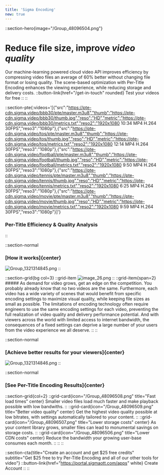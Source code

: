 ```yaml
---
title: 'Sigma Encoding'
new: true
---
```


::section-hero{image="/Group_48096504.png"}
# Reduce file size, improve _video quality_
Our machine-learning powered cloud video API improves efficiency by compressing video files an average of 60% better without changing file format or losing quality. The scene-based optimization with Per-Title Encoding enhances the viewing experience, while reducing storage and delivery costs.
  ::button-link{href="/get-in-touch" rounded}
  Test your videos for free
  ::
::

::section-pte{:videos='[{"src":"https://pte-cdn.sigma.video/bbb30/pte/master.m3u8","thumb":"https://pte-cdn.sigma.video/bbb30/thumb.jpg","reso":"HD","metric":"https://pte-cdn.sigma.video/bbb30/metrics.txt","reso2":"1920x1080 10:34 MP4 H.264 30FPS","reso3":"1080p"},{"src":"https://pte-cdn.sigma.video/tos/pte/master.m3u8","thumb":"https://pte-cdn.sigma.video/tos/thumb.jpg","reso":"HD","metric":"https://pte-cdn.sigma.video/tos/metrics.txt","reso2":"1920x1080 12:14 MP4 H.264 30FPS","reso3":"1080p"},{"src":"https://pte-cdn.sigma.video/football/pte/master.m3u8","thumb":"https://pte-cdn.sigma.video/football/thumb.jpg","reso":"HD","metric":"https://pte-cdn.sigma.video/football/metrics.txt","reso2":"1920x1080 9:50 MP4 H.264 30FPS","reso3":"1080p"},{"src":"https://pte-cdn.sigma.video/tennis/pte/master.m3u8","thumb":"https://pte-cdn.sigma.video/tennis/thumb.jpg","reso":"HD","metric":"https://pte-cdn.sigma.video/tennis/metrics.txt","reso2":"1920x1080 6:25 MP4 H.264 30FPS","reso3":"1080p"},{"src":"https://pte-cdn.sigma.video/movie/pte/master.m3u8","thumb":"https://pte-cdn.sigma.video/movie/thumb.jpg","reso":"HD","metric":"https://pte-cdn.sigma.video/movie/metrics.txt","reso2":"1920x1080 9:59 MP4 H.264 30FPS","reso3":"1080p"}]'}
### Per-Title Efficiency & Quality Analysis
::


::section-normal
### [How it works]{center}
![Group_1321314845.png](/Group_1321314845.png)
::


::section-grid{bg col=3}
  ::grid-item
    ![image_26.png](/image_26.png)
  ::
  ::grid-item{span=2}
    ##### As demand for video grows, get an edge on the competition.
    You probably already know that no two videos are the same. Furthermore, each video has a wide variety of scenes that would benefit from specific encoding settings to maximize visual quality, while keeping file sizes as small as possible. The limitations of encoding technology often require engineers to use the same encoding settings for each video, preventing the full realization of video quality and delivery performance potential. And with viewers across the world with limited access to internet bandwidth, the consequences of a fixed settings can deprive a large number of your users from the video experience we all deserve.
  ::
::

::section-normal
### [Achieve better results for your viewers]{center}
![Group_1321314846.png](/Group_1321314846.png)
::

::section-normal
### [See Per-Title Encoding Results]{center}
  ::section-grid{col=2}
    ::grid-card{icon="/Group_48096508.png" title="Fast load times" center}
      Smaller video files load much faster and make playback possible with low bandwiths.
    ::
    ::grid-card{icon="/Group_48096509.png" title="Better video quality" center}
      Get the highest video quality possible at low bitrates, with settings automatically tailored to your content.
    ::
    ::grid-card{icon="/Group_48096507.png" title="Lower storage costs" center}
      As your content library grows, smaller files can lead to monumental savings on storage costs.
    ::
    ::grid-card{icon="/Group_48096506.png" title="Lower CDN costs" center}
      Reduce the bandwidth your growing user-base consumes each month.
    ::
  ::
::

::section-cta{title="Create an account and get $25 free credits" subtitle="Get $25 free to try Per-Title Encoding and all of our other tools for video"}
  ::button-link{href="https://portal.sigmaott.com/apps" white}
    Create Account
  ::
::
